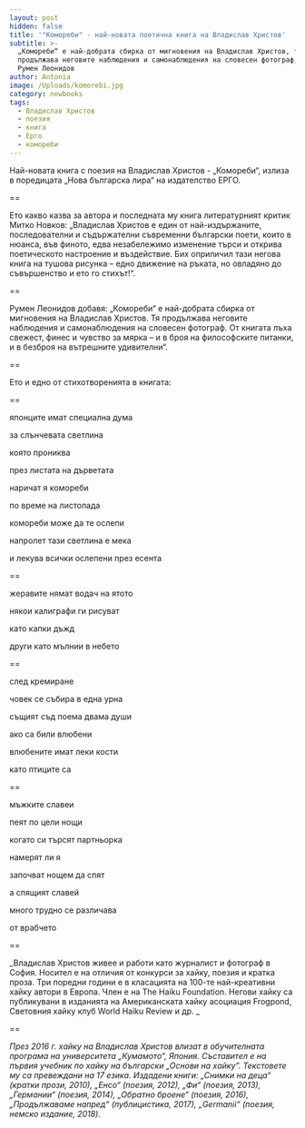 ```yaml
---
layout: post
hidden: false
title: '"Комореби" - най-новата поетична книга на Владислав Христов'
subtitle: >-
  „Комореби“ е най-добрата сбирка от мигновения на Владислав Христов, тя
  продължава неговите наблюдения и самонаблюдения на словесен фотограф, пише
  Румен Леонидов 
author: Antonia
image: /Uploads/komorebi.jpg
category: newbooks
tags:
  - Владислав Христов
  - поезия
  - книга
  - Ерго
  - комореби
---
```

Най-новата книга с поезия на Владислав Христов - „Комореби“, излиза в поредицата „Нова българска лира“ на издателство ЕРГО.

\==

Ето какво казва за автора и последната му книга литературният критик Митко Новков: „Владислав Христов е един от най-издържаните, последователни и съдържателни съвременни български поети, които в нюанса, във финото, едва незабележимо изменение търси и открива поетическото настроение и въздействие. Бих оприличил тази негова книга на тушова рисунка – едно движение на ръката, но овладяно до съвършенство и ето го стихът!“.

\==

Румен Леонидов добавя: „Комореби“ е най-добрата сбирка от мигновения на Владислав Христов. Тя продължава неговите наблюдения и самонаблюдения на словесен фотограф. От книгата лъха свежест, финес и чувство за мярка – и в броя на философските питанки, и в безброя на вътрешните удивителни“.

\==

Ето и едно от стихотворенията в книгата:

\==

японците имат специална дума 

за слънчевата светлина

която прониква 

през листата на дърветата

наричат я комореби

по време на листопада

комореби може да те ослепи

напролет тази светлина е мека

и лекува всички ослепени през есента

\==

жеравите нямат водач на ятото 

някои калиграфи ги рисуват 

като капки дъжд 

други като мълнии в небето

\==

след кремиране 

човек се събира в една урна 

същият съд поема двама души

ако са били влюбени

влюбените имат леки кости

като птиците са 

\==

мъжките славеи 

пеят по цели нощи

когато си търсят партньорка

намерят ли я

започват нощем да спят

а спящият славей

много трудно се различава 

от врабчето

\==

_Владислав Христов живее и работи като журналист и фотограф в София. Носител е на отличия от конкурси за хайку, поезия и кратка проза. Три поредни години е в класацията на 100-те най-креативни хайку автори в Европа. Член e на The Haiku Foundation. Негови хайку са публикувани в изданията на Американската хайку асоциация Frogpond, Световния хайку клуб World Haiku Review и др. _

\==

_През 2016 г. хайку на Владислав Христов влизат в обучителната програма на университета „Кумамото“, Япония. Съставител е на първия учебник по хайку на български „Основи на хайку”. Текстовете му са превеждани на 17 езика. Издадени книги: „Снимки на деца“ (кратки прози, 2010), „Енсо“ (поезия, 2012), „Фи“ (поезия, 2013), „Германии“ (поезия, 2014), „Обратно броене“ (поезия, 2016), „Продължаваме напред“ (публицистика, 2017), „Germanii“ (поезия, немско издание, 2018)._
